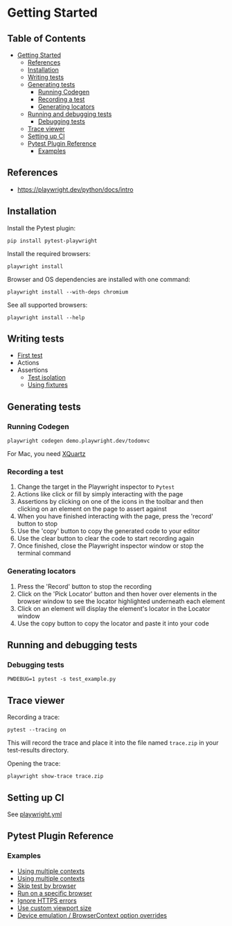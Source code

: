 # Getting Started

## Table of Contents <!-- omit in toc -->

- [Getting Started](#getting-started)
  - [References](#references)
  - [Installation](#installation)
  - [Writing tests](#writing-tests)
  - [Generating tests](#generating-tests)
    - [Running Codegen](#running-codegen)
    - [Recording a test](#recording-a-test)
    - [Generating locators](#generating-locators)
  - [Running and debugging tests](#running-and-debugging-tests)
    - [Debugging tests](#debugging-tests)
  - [Trace viewer](#trace-viewer)
  - [Setting up CI](#setting-up-ci)
  - [Pytest Plugin Reference](#pytest-plugin-reference)
    - [Examples](#examples)

## References

- <https://playwright.dev/python/docs/intro>

## Installation

Install the Pytest plugin:

```shell
pip install pytest-playwright
```

Install the required browsers:

```shell
playwright install
```

Browser and OS dependencies are installed with one command:

```shell
playwright install --with-deps chromium
```

See all supported browsers:

```shell
playwright install --help
```

## Writing tests

- [First test](./test_example.py)
- Actions
- Assertions
  - [Test isolation](./writing/test_example_isolation.py)
  - [Using fixtures](./writing/test_example_using_fixtures.py)

## Generating tests

### Running Codegen

<!-- spell-checker: words todomvc -->
```shell
playwright codegen demo.playwright.dev/todomvc
```

For Mac, you need [XQuartz](https://www.xquartz.org/)

### Recording a test

1. Change the target in the Playwright inspector to `Pytest`
2. Actions like click or fill by simply interacting with the page
3. Assertions by clicking on one of the icons in the toolbar and then clicking on an element on the page to assert against
4. When you have finished interacting with the page, press the 'record' button to stop
5. Use the 'copy' button to copy the generated code to your editor
6. Use the clear button to clear the code to start recording again
7. Once finished, close the Playwright inspector window or stop the terminal command

### Generating locators

1. Press the 'Record' button to stop the recording
2. Click on the 'Pick Locator' button and then hover over elements in the browser window to see the locator highlighted underneath each element
3. Click on an element will display the element's locator in the Locator window
4. Use the copy button to copy the locator and paste it into your code

## Running and debugging tests

### Debugging tests

```shell
PWDEBUG=1 pytest -s test_example.py
```

## Trace viewer

Recording a trace:

```shell
pytest --tracing on
```

This will record the trace and place it into the file named `trace.zip` in your test-results directory.

Opening the trace:

```shell
playwright show-trace trace.zip
```

## Setting up CI

See [playwright.yml](../../../../.github/workflows/playwright.yml)

## Pytest Plugin Reference

### Examples

- [Using multiple contexts](./examples/_01_override_browser_context_args/)
- [Using multiple contexts](./examples/_02_using_multiple_contexts/)
- [Skip test by browser](./examples/_03_skip_by_browser/)
- [Run on a specific browser](./examples/_04_specific_browser/)
- [Ignore HTTPS errors](./examples/_05_ignore_https_errors/)
- [Use custom viewport size](./examples//_06_custom_viewport_size/)
- [Device emulation / BrowserContext option overrides](./examples/_07_device_emulation/)
